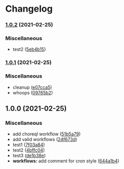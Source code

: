 # Changelog

### [1.0.2](https://www.github.com/Fdawgs/test-gh-actions/compare/v1.0.1...v1.0.2) (2021-02-25)

### Miscellaneous

-   test2 ([5eb4b15](https://www.github.com/Fdawgs/test-gh-actions/commit/5eb4b154c2f4d135b537ab0ad22c6ff033060f62))

### [1.0.1](https://www.github.com/Fdawgs/test-gh-actions/compare/v1.0.0...v1.0.1) (2021-02-25)

### Miscellaneous

-   cleanup ([e07cca5](https://www.github.com/Fdawgs/test-gh-actions/commit/e07cca5dff07a5f2f8db28a8f576c7b4ae9e663f))
-   whoops ([09765b2](https://www.github.com/Fdawgs/test-gh-actions/commit/09765b2f4c18674663d18bb3319b31fbe2907cbe))

## 1.0.0 (2021-02-25)

### Miscellaneous

-   add choreql workflow ([51b5a79](https://www.github.com/Fdawgs/test-gh-actions/commit/51b5a796651f841f2846a336be2852530c65dbb6))
-   add valid workflows ([24f673d](https://www.github.com/Fdawgs/test-gh-actions/commit/24f673d745d8e4621a07d345741209d614fd266c))
-   test1 ([7f03a84](https://www.github.com/Fdawgs/test-gh-actions/commit/7f03a840eca7d9d7dca0fb00d562bb363a0dca8e))
-   test2 ([4bffc04](https://www.github.com/Fdawgs/test-gh-actions/commit/4bffc04dcbe3a884b063c93fbee37874ba493351))
-   test3 ([de1b38e](https://www.github.com/Fdawgs/test-gh-actions/commit/de1b38e9484f8d54d35c2dcca188efc57318e560))
-   **workflows:** add comment for cron style ([644a1b4](https://www.github.com/Fdawgs/test-gh-actions/commit/644a1b47bfc4356421223391324e80cab245e2c7))
